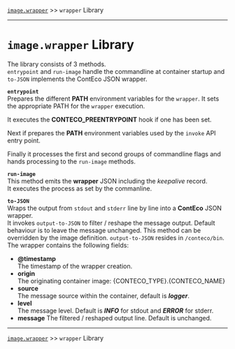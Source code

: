 [`image.wrapper`](../README.md) >> `wrapper` Library

-----

# `image.wrapper` Library

The library consists of 3 methods.  
`entrypoint` and `run-image` handle the commandline at container startup and `to-JSON` implements the ContEco JSON wrapper.

__`entrypoint`__  
Prepares the different __PATH__ environment variables for the `wrapper`. It sets the appropriate PATH for the `wrapper` execution.

It executes the __CONTECO_PREENTRYPOINT__ hook if one has been set.

Next if prepares the __PATH__ environment variables used by the `invoke` API entry point.

Finally it processes the first and second groups of commandline flags and hands processing to the `run-image` methods.


__`run-image`__  
This method emits the __wrapper__ JSON including the _keepalive_ record.  
It executes the process as set by the commanline.  

__`to-JSON`__  
Wraps the output from `stdout` and `stderr` line by line into a __ContEco__ JSON wrapper.  
It invokes `output-to-JSON` to filter / reshape the message output. Default behaviour is to leave the message unchanged. This method can be overridden by the image definition. `output-to-JSON` resides in `/conteco/bin`.  
The wrapper contains the following fields:
* __@timestamp__  
The timestamp of the wrapper creation.
* __origin__  
The originating container image: {CONTECO_TYPE}.{CONTECO_NAME}
* __source__  
The message source within the container, default is ___logger___.
* __level__  
The message level. Default is ___INFO___ for stdout and ___ERROR___ for stderr.
* __message__
The filtered / reshaped output line. Default is unchanged.

-----
[`image.wrapper`](../README.md) >> `wrapper` Library
